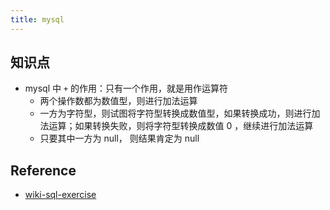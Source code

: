 ```yaml
---
title: mysql
---
```


## 知识点
- mysql 中 `+` 的作用：只有一个作用，就是用作运算符
    - 两个操作数都为数值型，则进行加法运算
    - 一方为字符型，则试图将字符型转换成数值型，如果转换成功，则进行加法运算；如果转换失败，则将字符型转换成数值 0 ，继续进行加法运算
    - 只要其中一方为 null， 则结果肯定为 null

## Reference

- [wiki-sql-exercise](https://github.com/XD-DENG/SQL-exercise)
